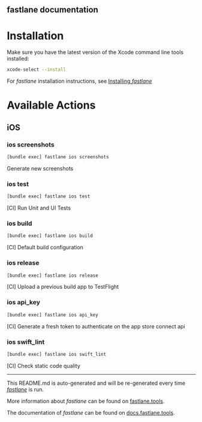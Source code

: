 fastlane documentation
----

# Installation

Make sure you have the latest version of the Xcode command line tools installed:

```sh
xcode-select --install
```

For _fastlane_ installation instructions, see [Installing _fastlane_](https://docs.fastlane.tools/#installing-fastlane)

# Available Actions

## iOS

### ios screenshots

```sh
[bundle exec] fastlane ios screenshots
```

Generate new screenshots

### ios test

```sh
[bundle exec] fastlane ios test
```

[CI] Run Unit and UI Tests

### ios build

```sh
[bundle exec] fastlane ios build
```

[CI] Default build configuration

### ios release

```sh
[bundle exec] fastlane ios release
```

[CI] Upload a previous build app to TestFlight

### ios api_key

```sh
[bundle exec] fastlane ios api_key
```

[CI] Generate a fresh token to authenticate on the app store connect api

### ios swift_lint

```sh
[bundle exec] fastlane ios swift_lint
```

[CI] Check static code quality

----

This README.md is auto-generated and will be re-generated every time [_fastlane_](https://fastlane.tools) is run.

More information about _fastlane_ can be found on [fastlane.tools](https://fastlane.tools).

The documentation of _fastlane_ can be found on [docs.fastlane.tools](https://docs.fastlane.tools).
